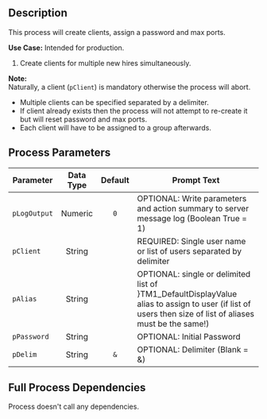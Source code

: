 ## Description
   
 This process will create clients, assign a password and max ports.  
     
**Use Case:**    Intended for production.  
1. Create clients for multiple new hires simultaneously.  
     
**Note:**     
 Naturally, a client (`pClient`) is mandatory otherwise the process will abort.  
 - Multiple clients can be specified separated by a delimiter.  
 - If client already exists then the process will not attempt to re-create it but will reset password and max ports.  
 - Each client will have to be assigned to a group afterwards.  
## Process Parameters
  
|Parameter|Data Type|Default|Prompt Text|
  |---|:-:|:-:|---|
  |`pLogOutput`|Numeric|`0`|OPTIONAL: Write parameters and action summary to server message log (Boolean True = 1)|
  |`pClient`|String||REQUIRED: Single user name or list of users separated by delimiter|
  |`pAlias`|String||OPTIONAL: single or delimited list of }TM1_DefaultDisplayValue alias to assign to user (if list of users then size of list of aliases must be the same!)|
  |`pPassword`|String||OPTIONAL: Initial Password|
  |`pDelim`|String|`&`|OPTIONAL: Delimiter (Blank = &)|
  ## Full Process Dependencies
Process doesn't call any dependencies.  

